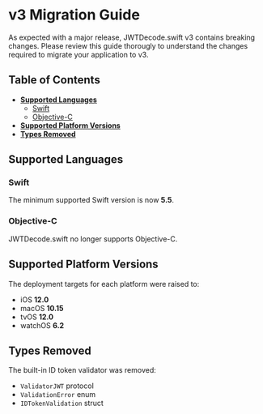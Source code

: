 # v3 Migration Guide

As expected with a major release, JWTDecode.swift v3 contains breaking changes. Please review this guide thorougly to understand the changes required to migrate your application to v3.

## Table of Contents

- [**Supported Languages**](#supported-languages)
  + [Swift](#swift)
  + [Objective-C](#objective-c)
- [**Supported Platform Versions**](#supported-platform-versions)
- [**Types Removed**](#types-removed)

## Supported Languages

### Swift

The minimum supported Swift version is now **5.5**.

### Objective-C

JWTDecode.swift no longer supports Objective-C.

## Supported Platform Versions

The deployment targets for each platform were raised to:

- iOS **12.0**
- macOS **10.15**
- tvOS **12.0**
- watchOS **6.2**

## Types Removed

The built-in ID token validator was removed:

- `ValidatorJWT` protocol
- `ValidationError` enum
- `IDTokenValidation` struct
